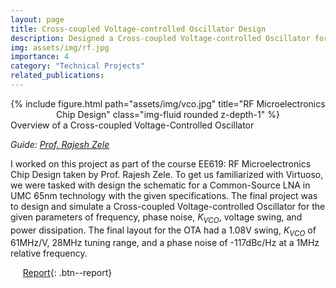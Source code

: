 ```yaml
---
layout: page
title: Cross-coupled Voltage-controlled Oscillator Design
description: Designed a Cross-coupled Voltage-controlled Oscillator for the specified parameters and implemented it using Cadence Virtuoso
img: assets/img/rf.jpg
importance: 4
category: "Technical Projects"
related_publications:
---
```


<center>
<div class="row">
    <div class="col-sm mt-4 mt-md-0">
        {% include figure.html path="assets/img/vco.jpg" title="RF Microelectronics Chip Design" class="img-fluid rounded z-depth-1" %}
    </div>
</div>
</center>
<div class="caption">
    Overview of a Cross-coupled Voltage-Controlled Oscillator
</div>

_Guide: [Prof. Rajesh Zele](http://www.ee.iitb.ac.in/~zelerajesh/index.php)_

I worked on this project as part of the course EE619: RF Microelectronics Chip Design taken by Prof. Rajesh Zele. To get us familiarized with Virtuoso, we were tasked with design the schematic for a Common-Source LNA in UMC 65nm technology with the given specifications.
The final project was to design and simulate a Cross-coupled Voltage-controlled Oscillator for the given parameters of frequency, phase noise, $K_{VCO}$, voltage swing, and power dissipation. The final layout for the OTA had a 1.08V swing, $K_{VCO}$ of 61MHz/V, 28MHz tuning range, and a phase noise of -117dBc/Hz at a 1MHz relative frequency.

&nbsp;&nbsp;&nbsp;&nbsp; [Report](https://anubhavbhatla.github.io/assets/pdf/EE619_report.pdf){: .btn--report}
